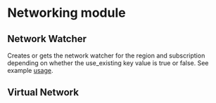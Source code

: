 # Networking module

## Network Watcher

Creates or gets the network watcher for the region and subscription depending on whether the use_existing key value is true or false. See example [usage](https://raw.githubusercontent.com/heathen1878/terraform-azurerm-networking/main/terraform.tfvars.example).

## Virtual Network
